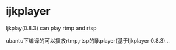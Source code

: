 # ijkplayer
Ijkplay(0.8.3) can play rtmp and rtsp

ubantu下编译的可以播放rtmp,rtsp的Ijkplayer(基于Ijkplayer 0.8.3)...
